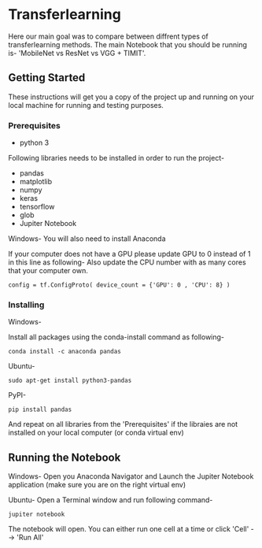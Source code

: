 # Transferlearning

Here our main goal was to compare between diffrent types of transferlearning methods.
The main Notebook that you should be running is-
'MobileNet vs ResNet vs VGG + TIMIT'.

## Getting Started

These instructions will get you a copy of the project up and running on your local machine for running and testing purposes.

### Prerequisites

* python 3

Following libraries needs to be installed in order to run the project-

* pandas
* matplotlib
* numpy
* keras
* tensorflow
* glob
* Jupiter Notebook

Windows-
You will also need to install Anaconda

If your computer does not have a GPU please update GPU to 0 instead of 1 in this line as following-
Also update the CPU number with as many cores that your computer own.
```
config = tf.ConfigProto( device_count = {'GPU': 0 , 'CPU': 8} ) 
```

### Installing

Windows-

Install all packages using the conda-install command as following-

```
conda install -c anaconda pandas 
```


Ubuntu-
```
sudo apt-get install python3-pandas 
```

PyPI-
```
pip install pandas 
```


And repeat on all libraries from the 'Prerequisites' if the libraies are not installed on your local computer (or conda virtual env)


## Running the Notebook

Windows-
Open you Anaconda Navigator and Launch the Jupiter Notebook application (make sure you are on the right virtual env)

Ubuntu-
Open a Terminal window and run following command-
```
jupiter notebook 
```


The notebook will open. You can either run one cell at a time or click 'Cell' --> 'Run All'